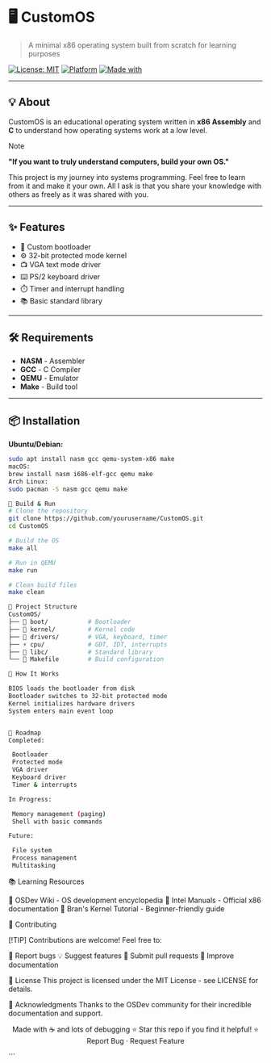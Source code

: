 # 🖥️ CustomOS

> A minimal x86 operating system built from scratch for learning purposes

[![License: MIT](https://img.shields.io/badge/License-MIT-blue.svg)](LICENSE)
[![Platform](https://img.shields.io/badge/platform-x86-orange.svg)]()
[![Made with](https://img.shields.io/badge/made%20with-C%20%7C%20ASM-green.svg)]()

---

## 💡 About

CustomOS is an educational operating system written in **x86 Assembly** and **C** to understand how operating systems work at a low level.

> [!NOTE]
> **"If you want to truly understand computers, build your own OS."**
> 
> This project is my journey into systems programming. Feel free to learn from it and make it your own. All I ask is that you share your knowledge with others as freely as it was shared with you.

---

## ✨ Features

- 🚀 Custom bootloader
- ⚙️ 32-bit protected mode kernel
- 📺 VGA text mode driver
- ⌨️ PS/2 keyboard driver
- ⏱️ Timer and interrupt handling
- 📚 Basic standard library

---

## 🛠️ Requirements

- **NASM** - Assembler
- **GCC** - C Compiler
- **QEMU** - Emulator
- **Make** - Build tool

---

## 📦 Installation

**Ubuntu/Debian:**
```bash
sudo apt install nasm gcc qemu-system-x86 make
macOS:
brew install nasm i686-elf-gcc qemu make
Arch Linux:
sudo pacman -S nasm gcc qemu make

🚀 Build & Run
# Clone the repository
git clone https://github.com/yourusername/CustomOS.git
cd CustomOS

# Build the OS
make all

# Run in QEMU
make run

# Clean build files
make clean

📁 Project Structure
CustomOS/
├── 🥾 boot/           # Bootloader
├── 🧠 kernel/         # Kernel code
├── 🔌 drivers/        # VGA, keyboard, timer
├── ⚡ cpu/            # GDT, IDT, interrupts
├── 📖 libc/           # Standard library
└── 🔧 Makefile        # Build configuration

🔄 How It Works

BIOS loads the bootloader from disk
Bootloader switches to 32-bit protected mode
Kernel initializes hardware drivers
System enters main event loop


🎯 Roadmap
Completed:

 Bootloader
 Protected mode
 VGA driver
 Keyboard driver
 Timer & interrupts

In Progress:

 Memory management (paging)
 Shell with basic commands

Future:

 File system
 Process management
 Multitasking

```
📚 Learning Resources

📖 OSDev Wiki - OS development encyclopedia
📘 Intel Manuals - Official x86 documentation
📕 Bran's Kernel Tutorial - Beginner-friendly guide


🤝 Contributing

[!TIP]
Contributions are welcome! Feel free to:

🐛 Report bugs
💡 Suggest features
🔧 Submit pull requests
📖 Improve documentation



📄 License
This project is licensed under the MIT License - see LICENSE for details.

🙏 Acknowledgments
Thanks to the OSDev community for their incredible documentation and support.

<div align="center">

Made with ☕ and lots of debugging
⭐ Star this repo if you find it helpful! ⭐
Report Bug · Request Feature
</div>
```
